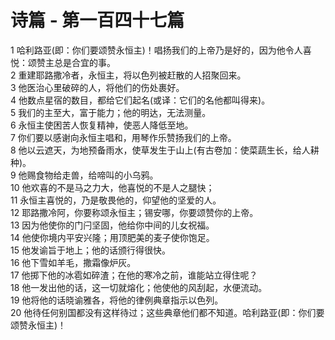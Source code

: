 # 诗篇 - 第一百四十七篇
  
 1 哈利路亚(即：你们要颂赞永恒主)！唱扬我们的上帝乃是好的，因为他令人喜悦：颂赞主总是合宜的事。  
 2 重建耶路撒冷者，永恒主，将以色列被赶散的人招聚回来。  
 3 他医治心里破碎的人，将他们的伤处裹好。  
 4 他数点星宿的数目，都给它们起名(或译：它们的名他都叫得来)。  
 5 我们的主至大，富于能力；他的明达，无法测量。  
 6 永恒主使困苦人恢复精神，使恶人降低至地。  
 7 你们要以感谢向永恒主唱和，用琴作乐赞扬我们的上帝。  
 8 他以云遮天，为地预备雨水，使草发生于山上(有古卷加：使菜蔬生长，给人耕种)。  
 9 他赐食物给走兽，给啼叫的小乌鸦。  
 10 他欢喜的不是马之力大，他喜悦的不是人之腿快；  
 11 永恒主喜悦的，乃是敬畏他的，仰望他的坚爱的人。  
 12 耶路撒冷阿，你要称颂永恒主；锡安哪，你要颂赞你的上帝。  
 13 因为他使你的门闩坚固，他给你中间的儿女祝福。  
 14 他使你境内平安兴隆；用顶肥美的麦子使你饱足。  
 15 他发谕旨于地上；他的话颁行得很快。  
 16 他下雪如羊毛，撒霜像炉灰。  
 17 他掷下他的冰雹如碎渣；在他的寒冷之前，谁能站立得住呢？  
 18 他一发出他的话，这一切就熔化；他使他的风刮起，水便流动。  
 19 他将他的话晓谕雅各，将他的律例典章指示以色列。  
 20 他待任何别国都没有这样待过；这些典章他们都不知道。哈利路亚(即：你们要颂赞永恒主)！